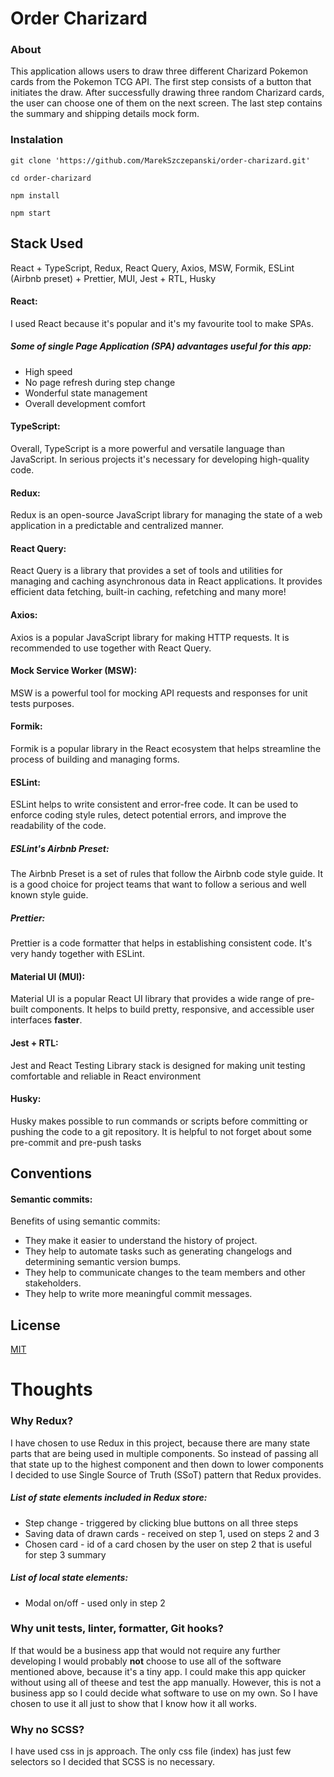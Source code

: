 # Order Charizard
### About
This application allows users to draw three different Charizard Pokemon cards from the Pokemon TCG API. The first step consists of a button that initiates the
draw. After successfully drawing three random Charizard cards, the user can choose one of them on the next screen. The last step contains the summary and shipping details mock form.

### Instalation
`git clone 'https://github.com/MarekSzczepanski/order-charizard.git'`

`cd order-charizard`

`npm install`

`npm start`

## Stack Used
React + TypeScript, Redux, React Query, Axios, MSW, Formik, ESLint (Airbnb preset) + Prettier, MUI, Jest + RTL, Husky

#### React:
I used React because it's popular and it's my favourite tool to make SPAs.

##### Some of single Page Application (SPA) advantages useful for this app:
* High speed
* No page refresh during step change
* Wonderful state management
* Overall development comfort

#### TypeScript:
Overall, TypeScript is a more powerful and versatile language than JavaScript. In serious projects it's necessary for developing high-quality code.
#### Redux:
Redux is an open-source JavaScript library for managing the state of a web application in a predictable and centralized manner. 
#### React Query:
React Query is a library that provides a set of tools and utilities for managing and caching asynchronous data in React applications. It provides efficient data fetching, built-in caching, refetching and many more!
#### Axios:
Axios is a popular JavaScript library for making HTTP requests. It is recommended to use together with React Query.
#### Mock Service Worker (MSW):
MSW is a powerful tool for mocking API requests and responses for unit tests purposes.
#### Formik:
Formik is a popular library in the React ecosystem that helps streamline the process of building and managing forms.
#### ESLint:
ESLint helps to write consistent and error-free code. It can be used to enforce coding style rules, detect potential errors, and improve the readability of the code.
##### ESLint's Airbnb Preset:
The Airbnb Preset is a set of rules that follow the Airbnb code style guide. It is a good choice for project teams that want to follow a serious and well known style guide.
##### Prettier:
Prettier is a code formatter that helps in establishing consistent code. It's very handy together with ESLint.
#### Material UI (MUI):
Material UI is a popular React UI library that provides a wide range of pre-built components. It helps to build pretty, responsive, and accessible user interfaces **faster**.
#### Jest + RTL:
Jest and React Testing Library stack is designed for making unit testing comfortable and reliable in React environment
#### Husky:
Husky makes possible to run commands or scripts before committing or pushing the code to a git repository. It is helpful to not forget about some pre-commit and pre-push tasks

## Conventions
#### Semantic commits:
Benefits of using semantic commits:
* They make it easier to understand the history of project.
* They help to automate tasks such as generating changelogs and determining semantic version bumps.
* They help to communicate changes to the team members and other stakeholders.
* They help to write more meaningful commit messages.

## License
[MIT](https://github.com/MarekSzczepanski/order-charizard/blob/main/LICENSE "Go to license")

# Thoughts

### Why Redux?
I have chosen to use Redux in this project, because there are many state parts that are being used in multiple components. So instead of passing all that state up to the highest component and then down to lower components I decided to use Single Source of Truth (SSoT) pattern that Redux provides. 

##### List of state elements included in Redux store:
* Step change - triggered by clicking blue buttons on all three steps
* Saving data of drawn cards - received on step 1, used on steps 2 and 3
* Chosen card - id of a card chosen by the user on step 2 that is useful for step 3 summary

##### List of local state elements:
* Modal on/off - used only in step 2

### Why unit tests, linter, formatter, Git hooks?
If that would be a business app that would not require any further developing I would probably **not** choose to use all of the software mentioned above, because it's a tiny app. I could make this app quicker without using all of theese and test the app manually. However, this is not a business app so I could decide what software to use on my own. So I have chosen to use it all just to show that I know how it all works.

### Why no SCSS?
I have used css in js approach. The only css file (index) has just few selectors so I decided that SCSS is no necessary.
